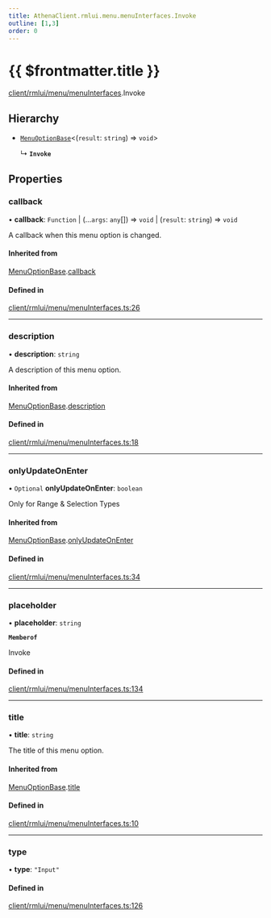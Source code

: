 ```yaml
---
title: AthenaClient.rmlui.menu.menuInterfaces.Invoke
outline: [1,3]
order: 0
---
```


# {{ $frontmatter.title }}


[client/rmlui/menu/menuInterfaces](../modules/client_rmlui_menu_menuInterfaces.md).Invoke

## Hierarchy

- [`MenuOptionBase`](client_rmlui_menu_menuInterfaces_Internal_MenuOptionBase.md)<(`result`: `string`) => `void`\>

  ↳ **`Invoke`**

## Properties

### callback

• **callback**: `Function` \| (...`args`: `any`[]) => `void` \| (`result`: `string`) => `void`

A callback when this menu option is changed.

#### Inherited from

[MenuOptionBase](client_rmlui_menu_menuInterfaces_Internal_MenuOptionBase.md).[callback](client_rmlui_menu_menuInterfaces_Internal_MenuOptionBase.md#callback)

#### Defined in

[client/rmlui/menu/menuInterfaces.ts:26](https://github.com/Stuyk/altv-athena/blob/d9b1cbb/src/core/client/rmlui/menu/menuInterfaces.ts#L26)

___

### description

• **description**: `string`

A description of this menu option.

#### Inherited from

[MenuOptionBase](client_rmlui_menu_menuInterfaces_Internal_MenuOptionBase.md).[description](client_rmlui_menu_menuInterfaces_Internal_MenuOptionBase.md#description)

#### Defined in

[client/rmlui/menu/menuInterfaces.ts:18](https://github.com/Stuyk/altv-athena/blob/d9b1cbb/src/core/client/rmlui/menu/menuInterfaces.ts#L18)

___

### onlyUpdateOnEnter

• `Optional` **onlyUpdateOnEnter**: `boolean`

Only for Range & Selection Types

#### Inherited from

[MenuOptionBase](client_rmlui_menu_menuInterfaces_Internal_MenuOptionBase.md).[onlyUpdateOnEnter](client_rmlui_menu_menuInterfaces_Internal_MenuOptionBase.md#onlyUpdateOnEnter)

#### Defined in

[client/rmlui/menu/menuInterfaces.ts:34](https://github.com/Stuyk/altv-athena/blob/d9b1cbb/src/core/client/rmlui/menu/menuInterfaces.ts#L34)

___

### placeholder

• **placeholder**: `string`

**`Memberof`**

Invoke

#### Defined in

[client/rmlui/menu/menuInterfaces.ts:134](https://github.com/Stuyk/altv-athena/blob/d9b1cbb/src/core/client/rmlui/menu/menuInterfaces.ts#L134)

___

### title

• **title**: `string`

The title of this menu option.

#### Inherited from

[MenuOptionBase](client_rmlui_menu_menuInterfaces_Internal_MenuOptionBase.md).[title](client_rmlui_menu_menuInterfaces_Internal_MenuOptionBase.md#title)

#### Defined in

[client/rmlui/menu/menuInterfaces.ts:10](https://github.com/Stuyk/altv-athena/blob/d9b1cbb/src/core/client/rmlui/menu/menuInterfaces.ts#L10)

___

### type

• **type**: ``"Input"``

#### Defined in

[client/rmlui/menu/menuInterfaces.ts:126](https://github.com/Stuyk/altv-athena/blob/d9b1cbb/src/core/client/rmlui/menu/menuInterfaces.ts#L126)
